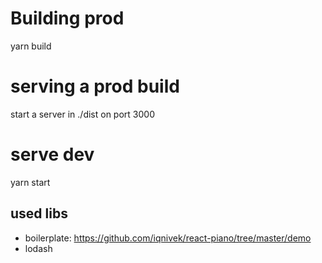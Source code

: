 
# Building prod
yarn build

# serving a prod build
start a server in ./dist on port 3000

# serve dev
yarn start

## used libs
- boilerplate: https://github.com/iqnivek/react-piano/tree/master/demo
- lodash